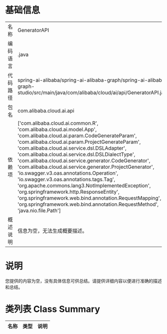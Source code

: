 # 基础信息

|      |      |
|------|------|
| 名称 | GeneratorAPI |
| 编码语言 | .java |
| 代码路径 | spring-ai-alibaba/spring-ai-alibaba-graph/spring-ai-alibaba-graph-studio/src/main/java/com/alibaba/cloud/ai/api/GeneratorAPI.java |
| 包名 | com.alibaba.cloud.ai.api |
| 依赖项 | ['com.alibaba.cloud.ai.common.R', 'com.alibaba.cloud.ai.model.App', 'com.alibaba.cloud.ai.param.CodeGenerateParam', 'com.alibaba.cloud.ai.param.ProjectGenerateParam', 'com.alibaba.cloud.ai.service.dsl.DSLAdapter', 'com.alibaba.cloud.ai.service.dsl.DSLDialectType', 'com.alibaba.cloud.ai.service.generator.CodeGenerator', 'com.alibaba.cloud.ai.service.generator.ProjectGenerator', 'io.swagger.v3.oas.annotations.Operation', 'io.swagger.v3.oas.annotations.tags.Tag', 'org.apache.commons.lang3.NotImplementedException', 'org.springframework.http.ResponseEntity', 'org.springframework.web.bind.annotation.RequestMapping', 'org.springframework.web.bind.annotation.RequestMethod', 'java.nio.file.Path'] |
| 概述说明 | 信息为空，无法生成概要描述。 |

# 说明

您提供的内容为空，没有具体信息可供总结。请提供详细内容以便进行准确的描述和总结。

# 类列表 Class Summary

| 名称   | 类型  | 说明 |
|-------|------|-------------|





